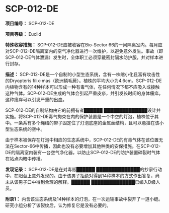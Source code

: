 # SCP-012-DE
**项目编号：** SCP-012-DE


**项目等级：** Euclid

**特殊收容措施：** SCP-012-DE应被收容在Bio-Sector 66的一间隔离室内。每月应对SCP-012-DE隔离室内的空气净化器进行一次维护，以避免意外发生。事故（即SCP-012-DE气体泄漏）发生时，全体职工必须穿戴密封隔水防护服，并对样本进行封存。

**描述：** SCP-012-DE是一个自制的小型生态系统，含有一株缩小化且富有攻击性的Dryopteris filix-mas（欧洲鳞毛蕨）。植株的平均大小为4.6cm。SCP-012-DE内植物含有的14种样本可以形成一种有毒气体，在任何情况下都不应吸入或接触这种气体。SCP-012-DE生成的气体会引起严重皮疹，并引发长时间的身体瘙痒。这种瘙痒可以引发严重的出血。

SCP-012-DE的自制结构由它的前拥有者██████ ██████████████设计并实施。将SCP-012-DE毒气拘束在内的保护装置是一个中空的灯泡，植株位于其中。一条系有多个绳结的带子固定住了灯泡底座的金属丝结构，且可以悬挂在该小型生态系统的空中。

由于样本被保存在灯泡中相应的生态系统中，SCP-012-DE的有毒气体在该位置无法在Sector-66中传播，因此也没有必要增加其他种类的安保措施。在SCP-012-DE的隔离室内装有一台空气净化器，以防止SCP-012-DE的防护装置碎裂时气体在站点内暗中传播。

**发现记录：** SCP-012-DE是在对毒贩██████ ██████████████的抄家行动中，在阳台上意外发现的。由于该男子拒绝对得到14种样本的方式作出答复，尚未从该男子口中得到合理的解释。██████ ██████████████已编入D级人员。

**附录1：** 内含该生态系统及14种样本的灯泡，在一次运输事故中裂开了一道小缝。研究小组分析了该裂纹后，认为修复它是没有必要的。

